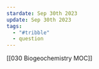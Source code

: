 ```yaml
---
stardate: Sep 30th 2023
update: Sep 30th 2023
tags:
  - "#tribble"
  - question
---
```

[[030 Biogeochemistry MOC]]